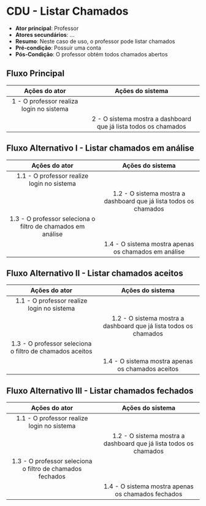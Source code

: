 # CDU - Listar Chamados

- **Ator principal**: Professor
- **Atores secundários**: ...	 
- **Resumo**: Neste caso de uso, o professor pode listar chamados
- **Pré-condição**: Possuir uma conta
- **Pós-Condição**: O professor obtém todos chamados abertos

## Fluxo Principal
| Ações do ator | Ações do sistema |
| :-----------------: | :-----------------: |
| 1 - O professor realiza login no sistema || |  
| | 2 -  O sistema mostra a dashboard que já lista todos os chamados|    

## Fluxo Alternativo I - Listar chamados em análise
| Ações do ator | Ações do sistema |
| :-----------------: |:-----------------: | 
| 1.1 - O professor realize login no sistema || |  
| | 1.2 - O sistema mostra a dashboard que já lista todos os chamados | 
| 1.3 - O professor seleciona o filtro de chamados em análise | |  
| | 1.4 - O sistema mostra apenas os chamados em análise|

## Fluxo Alternativo II - Listar chamados aceitos
| Ações do ator | Ações do sistema |
| :-----------------: |:-----------------: | 
| 1.1 - O professor realize login no sistema || |  
| | 1.2 - O sistema mostra a dashboard que já lista todos os chamados | 
| 1.3 - O professor seleciona o filtro de chamados aceitos | |  
| | 1.4 - O sistema mostra apenas os chamados aceitos|

## Fluxo Alternativo III - Listar chamados fechados
| Ações do ator | Ações do sistema |
| :-----------------: |:-----------------: | 
| 1.1 - O professor realize login no sistema || |  
| | 1.2 - O sistema mostra a dashboard que já lista todos os chamados | 
| 1.3 - O professor seleciona o filtro de chamados fechados | |  
| | 1.4 - O sistema mostra apenas os chamados fechados|
